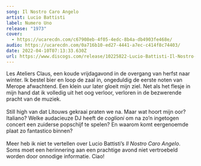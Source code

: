 ```yaml
---
song: Il Nostro Caro Angelo
artist: Lucio Battisti
label: Numero Uno
release: "1973"
cover:
  - https://ucarecdn.com/c67908eb-4f05-4edc-8b4a-db4903fe468e/
audio: https://ucarecdn.com/0a716b10-ed27-4441-a7ec-c414f8c74403/
date: 2022-04-10T07:13:33.630Z
url: https://www.discogs.com/release/10225822-Lucio-Battisti-Il-Nostro-Caro-Angelo
---
```

Les Ateliers Claus, een koude vrijdagavond in de overgang van herfst naar winter. Ik bestel bier en loop de zaal in, ongeduldig de eerste noten van Merope afwachtend. Een klein uur later gloeit mijn ziel. Net als het flesje in mijn hand dat ik volledig uit het oog verloor, verloren in de bezwerende pracht van de muziek.\
\
Still high van dat Litouws gekraai praten we na. Maar wat hoort mijn oor? Italiano? Welke audacieuze DJ heeft de *coglioni* om na zo’n ingetogen concert een zuiderse popschijf te spelen? En waarom komt eergenoemde plaat zo fantastico binnen?\
\
Meer heb ik niet te vertellen over Lucio Battisti’s *Il Nostro Caro Angelo*. Soms moet een herinnering aan een prachtige avond niet vertroebeld worden door onnodige informatie. Ciao!
